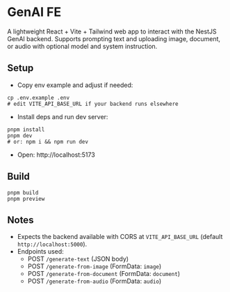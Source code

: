 # GenAI FE

A lightweight React + Vite + Tailwind web app to interact with the NestJS GenAI backend. Supports prompting text and uploading image, document, or audio with optional model and system instruction.

## Setup

- Copy env example and adjust if needed:

```
cp .env.example .env
# edit VITE_API_BASE_URL if your backend runs elsewhere
```

- Install deps and run dev server:

```
pnpm install
pnpm dev
# or: npm i && npm run dev
```

- Open: http://localhost:5173

## Build

```
pnpm build
pnpm preview
```

## Notes

- Expects the backend available with CORS at `VITE_API_BASE_URL` (default `http://localhost:5000`).
- Endpoints used:
  - POST `/generate-text` (JSON body)
  - POST `/generate-from-image` (FormData: `image`)
  - POST `/generate-from-document` (FormData: `document`)
  - POST `/generate-from-audio` (FormData: `audio`)

